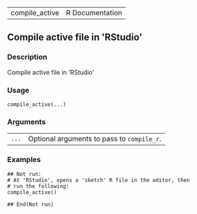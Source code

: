 |                 |                 |
|-----------------|----------------:|
| compile\_active | R Documentation |

## Compile active file in 'RStudio'

### Description

Compile active file in 'RStudio'

### Usage

    compile_active(...)

### Arguments

|       |                                            |
|-------|--------------------------------------------|
| `...` | Optional arguments to pass to `compile_r`. |

### Examples

    ## Not run: 
    # At 'RStudio', opens a 'sketch' R file in the editor, then
    # run the following:
    compile_active()

    ## End(Not run)

<link rel="stylesheet" type="text/css" href="../css/md-styles.css"></link>
